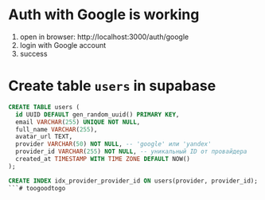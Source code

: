 # Auth with Google is working

1. open in browser: http://localhost:3000/auth/google
2. login with Google account
3. success

# Create table `users` in supabase

```sql
CREATE TABLE users (
  id UUID DEFAULT gen_random_uuid() PRIMARY KEY,
  email VARCHAR(255) UNIQUE NOT NULL,
  full_name VARCHAR(255),
  avatar_url TEXT,
  provider VARCHAR(50) NOT NULL, -- 'google' или 'yandex'
  provider_id VARCHAR(255) NOT NULL, -- уникальный ID от провайдера
  created_at TIMESTAMP WITH TIME ZONE DEFAULT NOW()
);

CREATE INDEX idx_provider_provider_id ON users(provider, provider_id);
```# toogoodtogo

